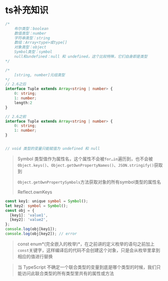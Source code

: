 # ts补充知识

```javascript
/*
    布尔类型：boolean
    数值类型：number
    字符串类型：string
    数组：Array<type>或type[]
    对象类型：object
    Symbol类型：symbol
    null和undefined：null 和 undefined，这个比较特殊，它们自身即是类型
*/
```



```typescript
/*
	[string, number]元组类型
*/
// 2.6之后
interface Tuple extends Array<string | number> {
    0: string;
	1: number;
	length:2
}

// 2.6之前
interface Tuple extends Array<string | number> {
    0: string;
	1: number;
}


// void 类型的变量只能赋值为 undefined 和 null
```

> Symbol 类型值作为属性名，这个属性不会被`for…in`遍历到，也不会被`Object.keys()`、`Object.getOwnPropertyNames()`、`JSON.stringify()`获取到
>
> `Object.getOwnPropertySymbols`方法获取对象的所有symbol类型的属性名
>
> Reflect.ownKeys



```typescript
const key1: unique symbol = Symbol();
let key2: symbol = Symbol();
const obj = {
  [key1]: 'value1',
  [key2]: 'value2',
};
console.log(obj[key1]);
console.log(obj[key2]); // error 

```

> const enum*(完全嵌入的枚举)*，在之前讲的定义枚举的语句之前加上`const`关键字，这样编译后的代码不会创建这个对象，只是会从枚举里拿到相应的值进行替换

> 当 TypeScript 不确定一个联合类型的变量到底是哪个类型的时候，我们只能访问此联合类型的所有类型里共有的属性或方法